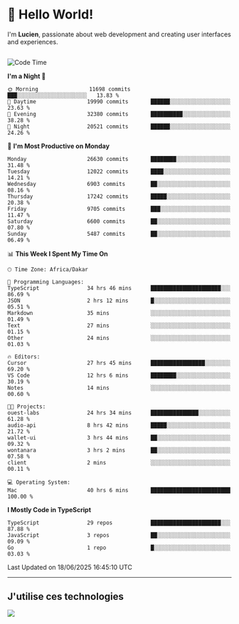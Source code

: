 # 👋 Hello World!

I'm **Lucien**, passionate about web development and creating user interfaces and experiences.

##

<!--START_SECTION:waka-->
![Code Time](http://img.shields.io/badge/Code%20Time-3%2C220%20hrs%2029%20mins-blue)

**I'm a Night 🦉** 

```text
🌞 Morning                11698 commits       ███░░░░░░░░░░░░░░░░░░░░░░   13.83 % 
🌆 Daytime                19990 commits       ██████░░░░░░░░░░░░░░░░░░░   23.63 % 
🌃 Evening                32380 commits       ██████████░░░░░░░░░░░░░░░   38.28 % 
🌙 Night                  20521 commits       ██████░░░░░░░░░░░░░░░░░░░   24.26 % 
```
📅 **I'm Most Productive on Monday** 

```text
Monday                   26630 commits       ████████░░░░░░░░░░░░░░░░░   31.48 % 
Tuesday                  12022 commits       ████░░░░░░░░░░░░░░░░░░░░░   14.21 % 
Wednesday                6903 commits        ██░░░░░░░░░░░░░░░░░░░░░░░   08.16 % 
Thursday                 17242 commits       █████░░░░░░░░░░░░░░░░░░░░   20.38 % 
Friday                   9705 commits        ███░░░░░░░░░░░░░░░░░░░░░░   11.47 % 
Saturday                 6600 commits        ██░░░░░░░░░░░░░░░░░░░░░░░   07.80 % 
Sunday                   5487 commits        ██░░░░░░░░░░░░░░░░░░░░░░░   06.49 % 
```


📊 **This Week I Spent My Time On** 

```text
🕑︎ Time Zone: Africa/Dakar

💬 Programming Languages: 
TypeScript               34 hrs 46 mins      ██████████████████████░░░   86.69 % 
JSON                     2 hrs 12 mins       █░░░░░░░░░░░░░░░░░░░░░░░░   05.51 % 
Markdown                 35 mins             ░░░░░░░░░░░░░░░░░░░░░░░░░   01.49 % 
Text                     27 mins             ░░░░░░░░░░░░░░░░░░░░░░░░░   01.15 % 
Other                    24 mins             ░░░░░░░░░░░░░░░░░░░░░░░░░   01.03 % 

🔥 Editors: 
Cursor                   27 hrs 45 mins      █████████████████░░░░░░░░   69.20 % 
VS Code                  12 hrs 6 mins       ████████░░░░░░░░░░░░░░░░░   30.19 % 
Notes                    14 mins             ░░░░░░░░░░░░░░░░░░░░░░░░░   00.60 % 

🐱‍💻 Projects: 
ouest-labs               24 hrs 34 mins      ███████████████░░░░░░░░░░   61.28 % 
audio-api                8 hrs 42 mins       █████░░░░░░░░░░░░░░░░░░░░   21.72 % 
wallet-ui                3 hrs 44 mins       ██░░░░░░░░░░░░░░░░░░░░░░░   09.32 % 
wontanara                3 hrs 2 mins        ██░░░░░░░░░░░░░░░░░░░░░░░   07.58 % 
client                   2 mins              ░░░░░░░░░░░░░░░░░░░░░░░░░   00.11 % 

💻 Operating System: 
Mac                      40 hrs 6 mins       █████████████████████████   100.00 % 
```

**I Mostly Code in TypeScript** 

```text
TypeScript               29 repos            ██████████████████████░░░   87.88 % 
JavaScript               3 repos             ██░░░░░░░░░░░░░░░░░░░░░░░   09.09 % 
Go                       1 repo              █░░░░░░░░░░░░░░░░░░░░░░░░   03.03 % 
```




 Last Updated on 18/06/2025 16:45:10 UTC
<!--END_SECTION:waka-->
---

## J'utilise ces technologies

<p align="left">
  <a href="https://skillicons.dev">
    <img src="https://skillicons.dev/icons?i=ts,js,go,ruby,css,scss,tailwind,react,vite,nextjs,docker,figma,ableton" />
  </a>
</p>

